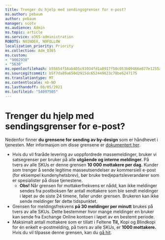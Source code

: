 ```yaml
---
title: Trenger du hjelp med sendingsgrenser for e-post?
ms.author: pebaum
author: pebaum
manager: scotv
ms.audience: Admin
ms.topic: article
ms.service: o365-administration
ROBOTS: NOINDEX, NOFOLLOW
localization_priority: Priority
ms.collection: Adm_O365
ms.custom:
- "9002938"
- "5630"
ms.openlocfilehash: b55654f56ab405c93934fd1a0917f50c053b09466e877e1255adbd28db83d93f
ms.sourcegitcommit: b5f7da89a650d2915dc652449623c78be6247175
ms.translationtype: MT
ms.contentlocale: nb-NO
ms.lasthandoff: 08/05/2021
ms.locfileid: "54097505"
---
```

# <a name="need-help-with-email-sending-limits"></a>Trenger du hjelp med sendingsgrenser for e-post?

Nedenfor finner **du grensene for sending av by-design** som er håndhevet i tjenesten. Mer informasjon om disse grensene er [dokumentert her](https://docs.microsoft.com/office365/servicedescriptions/exchange-online-service-description/exchange-online-limits#receiving-and-sending-limits).

- Hvis du vil fraråde levering av uoppfordrede massemeldinger, bruker vi satsegrenser per bruker på alle **utgående og interne meldinger.** På tvers av alle SKUs er denne grensen **10 000 mottakere per dag.**  Kunder som trenger å sende legitime masseutsendelser av kommersiell e-post (for eksempel kundenyhetsbrev), bør bruke tredjepartsleverandører som er spesialister på disse tjenestene.
    - **Obs!** Når grensen for mottakerfrekvens er nådd, kan ikke meldinger sendes fra postboksen før antall mottakere som ble sendt meldinger i løpet av de siste 24 timene, faller under grensen. Brukeren kan ikke sende meldinger før dette tidspunktet.
- Grensen for meldingsfrekvens **på 30 meldinger per minutt** brukes på tvers av alle SKUs. Dette bestemmer hvor mange meldinger en bruker kan sende fra Exchange Online kontoen i løpet av en bestemt periode.
- Maksimalt antall mottakere som er tillatt i Feltene **Til,** Kopi og Blindkopi for én enkelt e-postmelding, på tvers av alle SKUs, er **1000 mottakere.** Hvis du vil tilpasse denne grensen, kan du [gå hit](https://techcommunity.microsoft.com/t5/exchange-team-blog/customizable-recipient-limits-in-office-365/ba-p/1183228).
